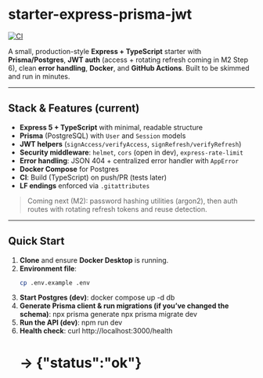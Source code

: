 # starter-express-prisma-jwt

[![CI](https://github.com/lucanovello/starter-express-prisma-jwt/actions/workflows/ci.yml/badge.svg?branch=main)](https://github.com/lucanovello/starter-express-prisma-jwt/actions/workflows/ci.yml)

A small, production-style **Express + TypeScript** starter with **Prisma/Postgres**, **JWT auth** (access + rotating refresh coming in M2 Step 6), clean **error handling**, **Docker**, and **GitHub Actions**. Built to be skimmed and run in minutes.

---

## Stack & Features (current)

- **Express 5 + TypeScript** with minimal, readable structure
- **Prisma** (PostgreSQL) with `User` and `Session` models
- **JWT helpers** (`signAccess/verifyAccess`, `signRefresh/verifyRefresh`)
- **Security middleware**: `helmet`, `cors` (open in dev), `express-rate-limit`
- **Error handling**: JSON 404 + centralized error handler with `AppError`
- **Docker Compose** for Postgres
- **CI**: Build (TypeScript) on push/PR (tests later)
- **LF endings** enforced via `.gitattributes`

> Coming next (M2): password hashing utilities (argon2), then auth routes with rotating refresh tokens and reuse detection.

---

## Quick Start

1. **Clone** and ensure **Docker Desktop** is running.
2. **Environment file**:
   ```bash
   cp .env.example .env
   ```
3. **Start Postgres (dev)**:
   docker compose up -d db
4. **Generate Prisma client & run migrations (if you’ve changed the schema)**:
   npx prisma generate
   npx prisma migrate dev
5. **Run the API (dev)**:
   npm run dev
6. **Health check**:
   curl http://localhost:3000/health
   # -> {"status":"ok"}
